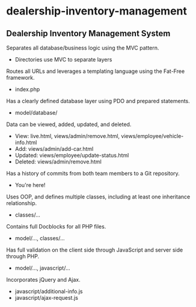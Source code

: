 # dealership-inventory-management
Dealership Inventory Management System
--------------------------------------

Separates all database/business logic using the MVC pattern.
- Directories use MVC to separate layers

Routes all URLs and leverages a templating language using the Fat-Free framework.
- index.php

Has a clearly defined database layer using PDO and prepared statements.
- model/database/

Data can be viewed, added, updated, and deleted.
- View: live.html, views/admin/remove.html, views/employee/vehicle-info.html
- Add: views/admin/add-car.html
- Updated: views/employee/update-status.html
- Deleted: views/admin/remove.html

Has a history of commits from both team members to a Git repository.
- You're here!

Uses OOP, and defines multiple classes, including at least one inheritance relationship.
- classes/...

Contains full Docblocks for all PHP files.
- model/..., classes/...

Has full validation on the client side through JavaScript and server side through PHP.
- model/..., javascript/...

Incorporates jQuery and Ajax.
- javascript/additional-info.js
- javascript/ajax-request.js
